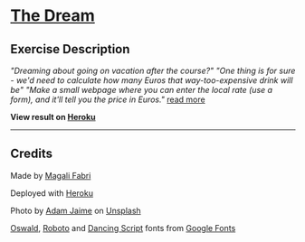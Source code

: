 # [The Dream](https://the-dream.herokuapp.com/)

## Exercise Description
*"Dreaming about going on vacation after the course?"*
*"One thing is for sure - we'd need to calculate how many Euros that way-too-expensive drink will be"*
*"Make a small webpage where you can enter the local rate (use a form), and it'll tell you the price in Euros."* [read more](https://github.com/becodeorg/gnt-verou-3/tree/main/3.The-Mountain/02.The-dream)

**View result on [Heroku](https://the-dream.herokuapp.com/)**

---

## Credits

Made by [Magali Fabri](https://github.com/magalifabri?tab=repositories)

Deployed with <a href="https://www.heroku.com/home">Heroku</a>

Photo by <a href="https://unsplash.com/@arobj">Adam Jaime</a> on <a href="https://unsplash.com/">Unsplash</a>
    
[Oswald](https://fonts.google.com/specimen/Oswald),
[Roboto](https://fonts.google.com/specimen/Roboto) and
[Dancing Script](https://fonts.google.com/specimen/Dancing+Script)
fonts from [Google Fonts](https://fonts.google.com/)